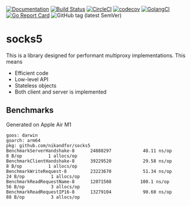 [![Documentation](https://pkg.go.dev/badge/github.com/nikandfor/socks5)](https://pkg.go.dev/github.com/nikandfor/socks5?tab=doc)
[![Build Status](https://travis-ci.com/nikandfor/socks5.svg?branch=master)](https://travis-ci.com/nikandfor/socks5)
[![CircleCI](https://circleci.com/gh/nikandfor/socks5.svg?style=svg)](https://circleci.com/gh/nikandfor/socks5)
[![codecov](https://codecov.io/gh/nikandfor/socks5/branch/master/graph/badge.svg)](https://codecov.io/gh/nikandfor/socks5)
[![GolangCI](https://golangci.com/badges/github.com/nikandfor/socks5.svg)](https://golangci.com/r/github.com/nikandfor/socks5)
[![Go Report Card](https://goreportcard.com/badge/github.com/nikandfor/socks5)](https://goreportcard.com/report/github.com/nikandfor/socks5)
![GitHub tag (latest SemVer)](https://img.shields.io/github/v/tag/nikandfor/socks5?sort=semver)

# socks5

This is a library designed for performant multiproxy implementations. This means
* Efficient code
* Low-level API
* Stateless objects
* Both client and server is implemented

## Benchmarks

Generated on Apple Air M1

```
goos: darwin
goarch: arm64
pkg: github.com/nikandfor/socks5
BenchmarkServerHandshake-8   	24888297	        48.11 ns/op	       8 B/op	       1 allocs/op
BenchmarkClientHandshake-8   	39229520	        29.58 ns/op	       8 B/op	       1 allocs/op
BenchmarkWriteRequest-8      	23223670	        51.34 ns/op	      24 B/op	       1 allocs/op
BenchmarkReadRequestName-8   	12071508	       100.1 ns/op	      56 B/op	       3 allocs/op
BenchmarkReadRequestIP16-8   	13279104	        90.60 ns/op	      88 B/op	       3 allocs/op
```
